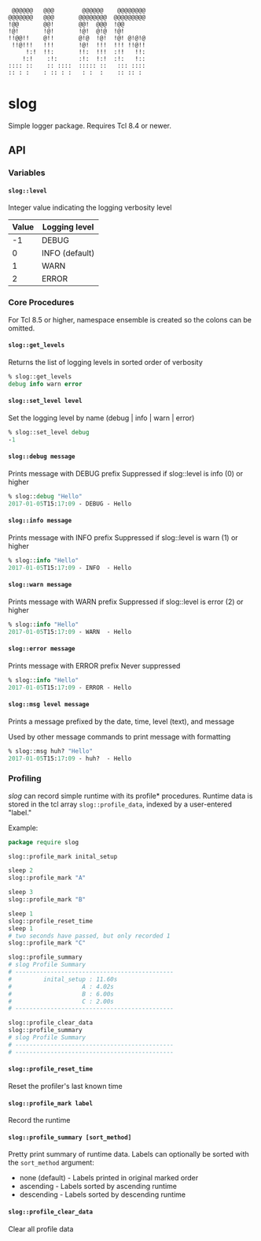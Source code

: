      @@@@@@   @@@        @@@@@@    @@@@@@@@
    @@@@@@@   @@@       @@@@@@@@  @@@@@@@@@
    !@@       @@!       @@!  @@@  !@@
    !@!       !@!       !@!  @!@  !@!
    !!@@!!    @!!       @!@  !@!  !@! @!@!@
     !!@!!!   !!!       !@!  !!!  !!! !!@!!
         !:!  !!:       !!:  !!!  :!!   !!:
        !:!    :!:      :!:  !:!  :!:   !::
    :::: ::    :: ::::  ::::: ::   ::: ::::
    :: : :    : :: : :   : :  :    :: :: :

slog
====
Simple logger package. Requires Tcl 8.4 or newer.

API
---

### Variables

#### `slog::level`
Integer value indicating the logging verbosity level

| Value | Logging level |
| ----- | ------------- |
|  -1   | DEBUG         |
|   0   | INFO (default)|
|   1   | WARN          |
|   2   | ERROR         |

### Core Procedures
For Tcl 8.5 or higher, namespace ensemble is created so the colons can be
omitted.

#### `slog::get_levels`
Returns the list of logging levels in sorted order of verbosity
```tcl
% slog::get_levels
debug info warn error
```

#### `slog::set_level level`
Set the logging level by name (debug | info | warn | error)
```tcl
% slog::set_level debug
-1
```

#### `slog::debug message`
Prints message with DEBUG prefix
Suppressed if slog::level is info (0) or higher
```tcl
% slog::debug "Hello"
2017-01-05T15:17:09 - DEBUG - Hello
```

#### `slog::info message`
Prints message with INFO prefix
Suppressed if slog::level is warn (1) or higher
```tcl
% slog::info "Hello"
2017-01-05T15:17:09 - INFO  - Hello
```

#### `slog::warn message`
Prints message with WARN prefix
Suppressed if slog::level is error (2) or higher
```tcl
% slog::info "Hello"
2017-01-05T15:17:09 - WARN  - Hello
```

#### `slog::error message`
Prints message with ERROR prefix
Never suppressed
```tcl
% slog::info "Hello"
2017-01-05T15:17:09 - ERROR - Hello
```

#### `slog::msg level message`
Prints a message prefixed by the date, time, level (text), and message

Used by other message commands to print message with formatting
```tcl
% slog::msg huh? "Hello"
2017-01-05T15:17:09 - huh?  - Hello
```

### Profiling
*slog* can record simple runtime with its profile* procedures. Runtime data is
stored in the tcl array `slog::profile_data`, indexed by a user-entered
"label."

Example:
```tcl
package require slog

slog::profile_mark inital_setup

sleep 2
slog::profile_mark "A"

sleep 3
slog::profile_mark "B"

sleep 1
slog::profile_reset_time
sleep 1
# two seconds have passed, but only recorded 1
slog::profile_mark "C"

slog::profile_summary
# slog Profile Summary
# ---------------------------------------------
#         inital_setup : 11.60s
#                    A : 4.02s
#                    B : 6.00s
#                    C : 2.00s
# ---------------------------------------------

slog::profile_clear_data
slog::profile_summary
# slog Profile Summary
# ---------------------------------------------
# ---------------------------------------------
```

#### `slog::profile_reset_time`
Reset the profiler's last known time

#### `slog::profile_mark label`
Record the runtime

#### `slog::profile_summary [sort_method]`
Pretty print summary of runtime data. Labels can optionally be sorted with the
`sort_method` argument:

* none (default) - Labels printed in original marked order
* ascending - Labels sorted by ascending runtime
* descending - Labels sorted by descending runtime

#### `slog::profile_clear_data`
Clear all profile data
